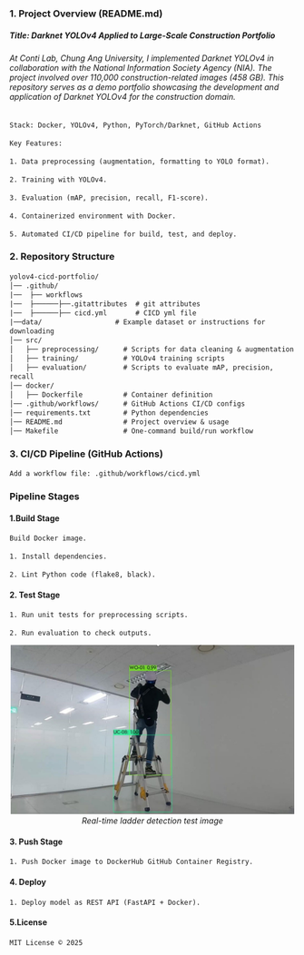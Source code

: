### 1. Project Overview (README.md)
##### Title: Darknet YOLOv4 Applied to Large-Scale Construction Portfolio

###### At Conti Lab, Chung Ang University, I implemented Darknet YOLOv4 in collaboration with the National Information Society Agency (NIA). The project involved over 110,000 construction-related images (458 GB). This repository serves as a demo portfolio showcasing the development and application of Darknet YOLOv4 for the construction domain.
```
Stack: Docker, YOLOv4, Python, PyTorch/Darknet, GitHub Actions

Key Features:

1. Data preprocessing (augmentation, formatting to YOLO format).

2. Training with YOLOv4.

3. Evaluation (mAP, precision, recall, F1-score).

4. Containerized environment with Docker.

5. Automated CI/CD pipeline for build, test, and deploy.
```
### 2. Repository Structure

```text
yolov4-cicd-portfolio/
│── .github/
|──  ├── workflows
|──  ├──────├──.gitattributes  # git attributes
|──  ├──────├── cicd.yml       # CICD yml file
|──data/                  # Example dataset or instructions for downloading
│── src/
│   ├── preprocessing/      # Scripts for data cleaning & augmentation
│   ├── training/           # YOLOv4 training scripts
│   ├── evaluation/         # Scripts to evaluate mAP, precision, recall
│── docker/
│   ├── Dockerfile          # Container definition
│── .github/workflows/      # GitHub Actions CI/CD configs
│── requirements.txt        # Python dependencies
│── README.md               # Project overview & usage
│── Makefile                # One-command build/run workflow
```

### 3. CI/CD Pipeline (GitHub Actions)
```
Add a workflow file: .github/workflows/cicd.yml
```
### Pipeline Stages

#### 1.Build Stage

    Build Docker image.

    1. Install dependencies.

    2. Lint Python code (flake8, black).

#### 2. Test Stage
    
    1. Run unit tests for preprocessing scripts.
    
    2. Run evaluation to check outputs.
<p align="center"> <img src="docs/ladder_real_time_image.jpg" alt="Real Time Test Image" width="500"/> <br> <em>Real-time ladder detection test image</em> </p>

#### 3. Push Stage

    1. Push Docker image to DockerHub GitHub Container Registry.

#### 4. Deploy

    1. Deploy model as REST API (FastAPI + Docker).

#### 5.License

    MIT License © 2025



